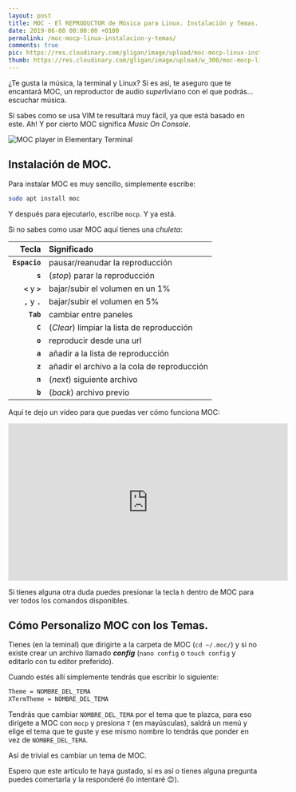```yaml
---
layout: post
title: MOC - El REPRODUCTOR de Música para Linux. Instalación y Temas.
date: 2019-06-08 00:00:00 +0100
permalink: /moc-mocp-linux-instalacion-y-temas/
comments: true
pic: https://res.cloudinary.com/gligan/image/upload/moc-mocp-linux-instalacion-y-temas.jpg
thumb: https://res.cloudinary.com/gligan/image/upload/w_300/moc-mocp-linux-instalacion-y-temas.jpg
---
```


¿Te gusta la música, la terminal y Linux? Si es así, te aseguro que te encantará MOC, un reproductor de audio *super*liviano con el que podrás... escuchar música.

Si sabes como se usa VIM te resultará muy fácil, ya que está basado en este. Ah! Y por cierto MOC significa *Music On Console*.

![MOC player in Elementary Terminal](https://res.cloudinary.com/gligan/image/upload/v1560032749/Screenshot_from_2019-06-08_22-35-38.png)

## Instalación de MOC.

Para instalar MOC es muy sencillo, simplemente escribe:
```bash
sudo apt install moc
```

Y después para ejecutarlo, escribe `mocp`. Y ya está.

Si no sabes como usar MOC aquí tienes una *chuleta*:

|Tecla| Significado |
|-:|:-|
|**`Espacio`** | pausar/reanudar la reproducción |
|**`s`**	|(*stop*) parar la reproducción|
|**`<`** y **`>`**|bajar/subir el volumen en un 1%|
|**`,`** y **`.`**	|bajar/subir el volumen en 5%|
|**`Tab`**| cambiar entre paneles|
|**`C`**|(*Clear*) limpiar la lista de reproducción|
|**`o`**|reproducir desde una url|
|**`a`** | añadir a la lista de reproducción|
|**`z`**|añadir el archivo a la cola de reproducción|
|**`n`** | (*next*) siguiente archivo|
|**`b`**|(*back*) archivo previo|

Aquí te dejo un vídeo para que puedas ver cómo funciona MOC:
<iframe width="560" height="315" src="https://www.youtube-nocookie.com/embed/m8pvj4QQU9w" frameborder="0" allow="accelerometer; autoplay; encrypted-media; gyroscope; picture-in-picture" allowfullscreen></iframe>

Si tienes alguna otra duda puedes presionar la tecla `h` dentro de MOC para ver todos los comandos disponibles.

## Cómo Personalizo MOC con los Temas.

Tienes (en la teminal) que dirigirte a la carpeta de MOC (`cd ~/.moc/`) y si no existe crear un archivo llamado ***config*** (`nano config` o `touch config` y editarlo con tu editor preferido).

Cuando estés allí simplemente tendrás que escribir lo siguiente:
```bash
Theme = NOMBRE_DEL_TEMA
XTermTheme = NOMBRE_DEL_TEMA
```
Tendrás que cambiar `NOMBRE_DEL_TEMA` por el tema que te plazca, para eso dirígete a MOC con `mocp` y presiona `T` (en mayúsculas), saldrá un menú y elige el tema que te guste y ese mismo nombre lo tendrás que ponder en vez  de `NOMBRE_DEL_TEMA`.

Así de trivial es cambiar un tema de MOC.

Espero que este artículo te haya gustado, si es así o tienes alguna pregunta puedes comertarla y la responderé (lo intentaré 😊).
